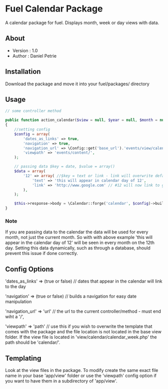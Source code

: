 # Fuel Calendar Package

A calendar package for fuel. Displays month, week or day views with data.

## About

* Version : 1.0
* Author : Daniel Petrie

## Installation

Download the package and move it into your fuel/packages/ directory

## Usage

```php
// some controller method

public function action_calendar($view = null, $year = null, $month = null, $day = null)
{
	//setting config
	$config = array(
		'dates_as_links' => true,
		'navigation' => true,
		'navigation_url' => \Config::get('base_url').'events/view/calendar/',
		'viewpath' => 'events/content/',
	);

	// passing data $key = date, $value = array()
	$data = array( 
		'12' => array( //$key = text or link - link will overwrite default 'dates_as_links' to this value
			'text' => 'this will appear in calendar day of 12',
			'link' => 'http://www.google.com' // #12 will now link to google
		),
	);

	$this->response->body = \Calendar::forge('calendar', $config)->build($view, $year, $month, $day, $data);
}
```
### Note

If you are passing data to the calendar the data will be used for every month, not just the current month. So with with above example 'this will appear in the calendar day of 12' will be seen in every month on the 12th day. Setting this data dynamically, such as through a database, should prevent this issue if done correctly.

## Config Options

'dates_as_links' => (true or false) // dates that appear in the calendar will link to the day

'navigation' => (true or false) // builds a navigation for easy date manipulation

'navigation_url' => 'url' // the url to the current controller/method - must end wiht a '/',

'viewpath' => 'path' // use this if you wish to overwrite the template that comes with the package and the file location is not located in the base view folder. If the view file is located in 'view/calendar/calendar_week.php' the path should be 'calendar/'.


## Templating

Look at the view files in the package. To modify create the same exact file name in your base 'app/view' folder or use the 'viewpath' config option if you want to have them in a subdirectory of 'app/view'.
